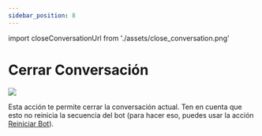 ```yaml
---
sidebar_position: 8
---
```


import closeConversationUrl from './assets/close_conversation.png'

# Cerrar Conversación

<img src={closeConversationUrl} width={180} />

Esta acción te permite cerrar la conversación actual. Ten en cuenta que esto no reinicia la secuencia del bot (para hacer eso, puedes usar la acción [Reiniciar Bot](/bot/editor/actions/logic/restart_bot)).